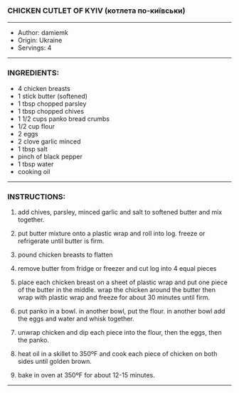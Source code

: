 ### CHICKEN CUTLET OF KYIV (котлета по-київськи)
---
- Author: damiemk
- Origin: Ukraine
- Servings: 4
---
### INGREDIENTS:

- 4 chicken breasts
- 1 stick butter (softened)
- 1 tbsp chopped parsley
- 1 tbsp chopped chives
- 1 1/2 cups panko bread crumbs
- 1/2 cup flour
- 2 eggs
- 2 clove garlic minced
- 1 tbsp salt
- pinch of black pepper
- 1 tbsp water
- cooking oil
---
### INSTRUCTIONS:

1. add chives, parsley, minced garlic and salt to softened butter and mix together. 

2. put butter mixture onto a plastic wrap and roll into log. freeze or refrigerate until butter is firm.

3. pound chicken breasts to flatten

4. remove butter from fridge or freezer and cut log into 4 equal pieces

5. place each chicken breast on a sheet of plastic wrap and put one piece of the butter in the middle. wrap the chicken around the butter then wrap with plastic wrap and freeze for about 30 minutes until firm. 

6. put panko in a bowl. in another bowl, put the flour. in another bowl add the eggs and water and whisk together.

7. unwrap chicken and dip each piece into the flour, then the eggs, then the panko.

8. heat oil in a skillet to 350ºF and cook each piece of chicken on both sides until golden brown.

9. bake in oven at 350ºF for about 12-15 minutes. 
---
